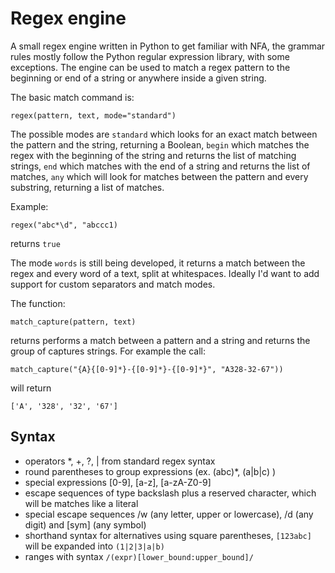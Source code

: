 # Regex engine 

A small regex engine written in Python to get familiar with NFA, the grammar rules mostly follow the Python regular expression library, with some exceptions. The engine can be used to match a regex pattern to the beginning or end of a string or anywhere inside a given string. 

The basic match command is:

```
regex(pattern, text, mode="standard")
```

The possible modes are `standard` which looks for an exact match between the pattern and the string, returning a Boolean, `begin` which matches the regex with the beginning of the string and returns the list of matching strings, `end` which matches with the end of a string and returns the list of matches, `any` which will look for matches between the pattern and every substring, returning a list of matches.

Example:

```
regex("abc*\d", "abccc1)
```
returns `true`

The mode `words` is still being developed, it returns a match between the regex and every word of a text, split at whitespaces. Ideally I'd want to add support for custom separators and match modes.


The function:

```
match_capture(pattern, text)
```

returns performs a match between a pattern and a string and returns the group of captures strings. 
For example the call:

```
match_capture("{A}{[0-9]*}-{[0-9]*}-{[0-9]*}", "A328-32-67"))
```
will return
```
['A', '328', '32', '67']
```

## Syntax

- operators *, +, ?, | from standard regex syntax
- round parentheses to group expressions (ex. (abc)*, (a|b|c) )
- special expressions [0-9], [a-z], [a-zA-Z0-9]
- escape sequences of type backslash plus a reserved character, which will be matches like a literal
- special escape sequences /w (any letter, upper or lowercase), /d (any digit) and [sym] (any symbol) 
- shorthand syntax for alternatives using square parentheses, `[123abc]` will be expanded into `(1|2|3|a|b)`
- ranges with syntax `/(expr)[lower_bound:upper_bound]/` 

